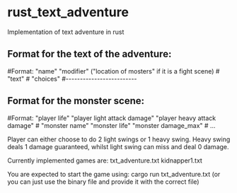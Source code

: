 # rust_text_adventure
Implementation of text adventure in rust

## Format for the text of the adventure:
\#Format: "name" "modifier" ("location of mosters" if it is a fight scene)
\#        "text"
\#        "choices"
\#-------------------------

## Format for the monster scene:
\#Format: "player life" "player light attack damage" "player heavy attack damage"
\#        "monster name" "monster life" "monster damage_max"
\#        ...

Player can either choose to do 2 light swings or 1 heavy swing.
Heavy swing deals 1 damage guaranteed, whilst light swing can miss and deal 0 damage.

Currently implemented games are:
txt_adventure.txt
kidnapper1.txt

You are expected to start the game using:
cargo run txt_adventure.txt
(or you can just use the binary file and provide it with the correct file)